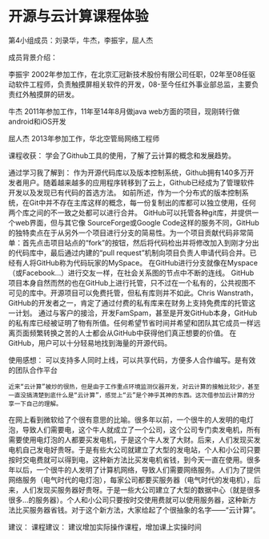 开源与云计算课程体验
==========
第4小组成员：刘录华，牛杰，李振宇，屈人杰

成员背景介绍：

李振宇 2002年参加工作，在北京汇冠新技术股份有限公司任职，02年至08任驱动软件工程师，负责触摸屏相关软件的开发，08-至今任红外事业部总监，主要负责红外触摸屏的研发。

牛杰 2011年参加工作，11年至14年8月做java web方面的项目，现刚转行做android和iOS开发

屈人杰  2013年参加工作，华北空管局网络工程师

课程收获：
学会了Github工具的使用，了解了云计算的概念和发展趋势。

通过学习我了解到：
作为开源代码库以及版本控制系统，Github拥有140多万开发者用户。随着越来越多的应用程序转移到了云上，Github已经成为了管理软件开发以及发现已有代码的首选方法。
如前所述，作为一个分布式的版本控制系统，在Git中并不存在主库这样的概念，每一份复制出的库都可以独立使用，任何两个库之间的不一致之处都可以进行合并。
GitHub可以托管各种git库，并提供一个web界面，但与其它像 SourceForge或Google Code这样的服务不同，GitHub的独特卖点在于从另外一个项目进行分支的简易性。为一个项目贡献代码非常简单：首先点击项目站点的“fork”的按钮，然后将代码检出并将修改加入到刚才分出的代码库中，最后通过内建的“pull request”机制向项目负责人申请代码合并。已经有人将GitHub称为代码玩家的MySpace。
在GitHub进行分支就像在Myspace（或Facebook…）进行交友一样，在社会关系图的节点中不断的连线。
GitHub项目本身自然而然的也在GitHub上进行托管，只不过在一个私有的，公共视图不可见的库中。开源项目可以免费托管，但私有库则并不如此。Chris Wanstrath，GitHub的开发者之一，肯定了通过付费的私有库来在财务上支持免费库的托管这一计划。
通过与客户的接洽，开发FamSpam，甚至是开发GitHub本身，GitHub的私有库已经被证明了物有所值。任何希望节省时间并希望和团队其它成员一样远离页面频繁转换之苦的人士都会从GitHub中获得他们真正想要的价值。
在GitHub，用户可以十分轻易地找到海量的开源代码。

使用感想：
可以支持多人同时上线，可以共享代码，方便多人合作编写。是有效的团队合作平台

    近来“云计算”被炒的很热，但是由于工作重点环境监测仪器开发，对云计算的接触比较少，甚至一直没搞清楚到底什么是“云计算”，感觉上“云”是个神乎其神的东西。这次借参加云计算的分享一下自己的理解。
   在网上看到微软给了个很有意思的比喻。很多年以前，一个很牛的人发明的电灯泡，导致人们需要电，这个牛人就成立了一个公司，这个公司专门卖发电机，所有需要使用电灯泡的人都要买发电机，于是这个牛人发了大财。后来，人们发现买发电机自己发电好贵呀。于是有些大公司就建立了大型的发电站，个人和小公司只要按时交电费就可以得到电，这种新方法比买发电机省钱，到今天一直在使用。很多年以后，一个很牛的人发明了计算机网络，导致人们需要网络服务。人们为了提供网络服务（电气时代的电灯泡），每家公司都要买服务器（电气时代的发电机），后来，人们发现买服务器好贵呀。于是一些大公司建立了大型的数据中心（就是很多很多…的服务器）。个人和小公司只要按时交使用费就可以使用服务器，这种新方法比买服务器省钱。对于这个新方法，大家给起了个很抽象的名字——“云计算”。

建议：
课程建议：
建议增加实际操作课程，增加课上实操时间


